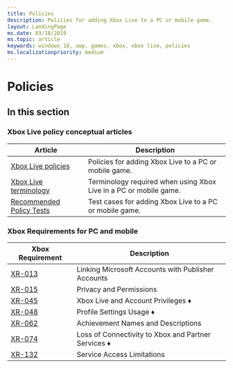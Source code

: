 ```yaml
---
title: Policies
description: Policies for adding Xbox Live to a PC or mobile game.
layout: LandingPage
ms.date: 03/18/2019
ms.topic: article
keywords: windows 10, uwp, games, xbox, xbox live, policies
ms.localizationpriority: medium
---
```


# Policies

## In this section

### Xbox Live policy conceptual articles

| Article | Description |
|---------|-------------|
| [Xbox Live policies](../xboxlive-policies.md) | Policies for adding Xbox Live to a PC or mobile game. |
| [Xbox Live terminology](xboxlive-terminology.md) | Terminology required when using Xbox Live in a PC or mobile game. |
| [Recommended Policy Tests](xboxlive-policy-tests.md) | Test cases for adding Xbox Live to a PC or mobile game. |

### Xbox Requirements for PC and mobile

|Xbox Requirement | Description|
|-----------------|------------|
| [XR-013](xr013.md) | Linking Microsoft Accounts with Publisher Accounts |
| [XR-015](xr015.md) | Privacy and Permissions |
| [XR-045](xr045.md) | Xbox Live and Account Privileges &diams; |
| [XR-048](xr048.md) | Profile Settings Usage &diams; |
| [XR-062](xr062.md) | Achievement Names and Descriptions |
| [XR-074](xr074.md) | Loss of Connectivity to Xbox and Partner Services &diams; |
| [XR-132](xr132.md) | Service Access Limitations |